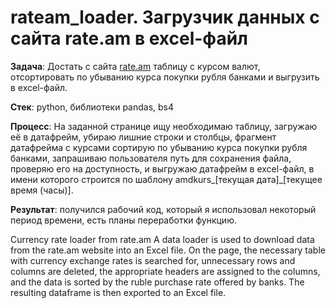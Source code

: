 # rateam_loader. Загрузчик данных с сайта rate.am в excel-файл

**Задача**: Достать с сайта [rate.am](https://rate.am/ru/armenian-dram-exchange-rates/banks/non-cash) таблицу с курсом валют, отсортировать по убыванию курса покупки рубля банками и выгрузить в excel-файл. 

**Стек**: python, библиотеки pandas, bs4  

**Процесс**: На заданной странице ищу необходимаю таблицу, загружаю её в датафрейм, убираю лишние строки и столбцы, фрагмент датафрейма с курсами сортирую по убыванию курса покупки рубля банками, запрашиваю пользователя путь для сохранения файла, проверяю его на доступность, и выгружаю датафрейм в excel-файл, в имени которого строится по шаблону amdkurs_[текущая дата]_[текущее время (часы)].  


**Результат**: получился рабочий код, который я использовал некоторый период времени, есть планы переработки функцию.

Сurrency rate loader from rate.am
A data loader is used to download data from the rate.am website into an Excel file. On the page, the necessary table with currency exchange rates is searched for, unnecessary rows and columns are deleted, the appropriate headers are assigned to the columns, and the data is sorted by the ruble purchase rate offered by banks. The resulting dataframe is then exported to an Excel file.
